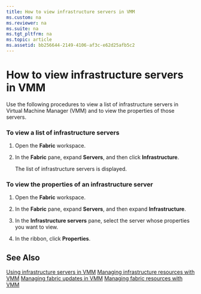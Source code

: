 ```yaml
---
title: How to view infrastructure servers in VMM
ms.custom: na
ms.reviewer: na
ms.suite: na
ms.tgt_pltfrm: na
ms.topic: article
ms.assetid: bb256644-2149-4106-af3c-e62d25afb5c2
---
```

# How to view infrastructure servers in VMM
Use the following procedures to view a list of infrastructure servers in Virtual Machine Manager (VMM) and to view the properties of those servers.

### To view a list of infrastructure servers

1.  Open the **Fabric** workspace.

2.  In the **Fabric** pane, expand **Servers**, and then click **Infrastructure**.

    The list of infrastructure servers is displayed.

### To view the properties of an infrastructure server

1.  Open the **Fabric** workspace.

2.  In the **Fabric** pane, expand **Servers**, and then expand **Infrastructure**.

3.  In the **Infrastructure servers** pane, select the server whose properties you want to view.

4.  In the ribbon, click **Properties**.

## See Also
[Using infrastructure servers in VMM](Using-infrastructure-servers-in-VMM.md)
[Managing infrastructure resources with VMM](Managing-infrastructure-resources-with-VMM.md)
[Managing fabric updates in VMM](Managing-fabric-updates-in-VMM.md)
[Managing fabric resources with VMM](Managing-fabric-resources-with-VMM.md)



